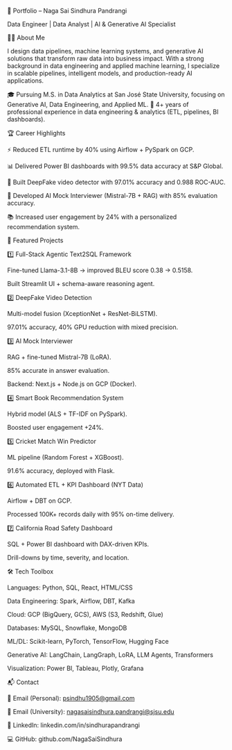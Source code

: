 🚀 Portfolio – Naga Sai Sindhura Pandrangi

Data Engineer | Data Analyst | AI & Generative AI Specialist

👩‍💻 About Me

I design data pipelines, machine learning systems, and generative AI solutions that transform raw data into business impact. With a strong background in data engineering and applied machine learning, I specialize in scalable pipelines, intelligent models, and production-ready AI applications.

🎓 Pursuing M.S. in Data Analytics at San José State University, focusing on Generative AI, Data Engineering, and Applied ML.
💼 4+ years of professional experience in data engineering & analytics (ETL, pipelines, BI dashboards).

🏆 Career Highlights

⚡ Reduced ETL runtime by 40% using Airflow + PySpark on GCP.

📊 Delivered Power BI dashboards with 99.5% data accuracy at S&P Global.

🎥 Built DeepFake video detector with 97.01% accuracy and 0.988 ROC-AUC.

🤖 Developed AI Mock Interviewer (Mistral-7B + RAG) with 85% evaluation accuracy.

📚 Increased user engagement by 24% with a personalized recommendation system.

🚀 Featured Projects

1️⃣ Full-Stack Agentic Text2SQL Framework

Fine-tuned Llama-3.1-8B → improved BLEU score 0.38 → 0.5158.

Built Streamlit UI + schema-aware reasoning agent.

2️⃣ DeepFake Video Detection

Multi-model fusion (XceptionNet + ResNet-BiLSTM).

97.01% accuracy, 40% GPU reduction with mixed precision.

3️⃣ AI Mock Interviewer

RAG + fine-tuned Mistral-7B (LoRA).

85% accurate in answer evaluation.

Backend: Next.js + Node.js on GCP (Docker).

4️⃣ Smart Book Recommendation System

Hybrid model (ALS + TF-IDF on PySpark).

Boosted user engagement +24%.

5️⃣ Cricket Match Win Predictor

ML pipeline (Random Forest + XGBoost).

91.6% accuracy, deployed with Flask.

6️⃣ Automated ETL + KPI Dashboard (NYT Data)

Airflow + DBT on GCP.

Processed 100K+ records daily with 95% on-time delivery.

7️⃣ California Road Safety Dashboard

SQL + Power BI dashboard with DAX-driven KPIs.

Drill-downs by time, severity, and location.

🛠️ Tech Toolbox

Languages: Python, SQL, React, HTML/CSS

Data Engineering: Spark, Airflow, DBT, Kafka

Cloud: GCP (BigQuery, GCS), AWS (S3, Redshift, Glue)

Databases: MySQL, Snowflake, MongoDB

ML/DL: Scikit-learn, PyTorch, TensorFlow, Hugging Face

Generative AI: LangChain, LangGraph, LoRA, LLM Agents, Transformers

Visualization: Power BI, Tableau, Plotly, Grafana

📬 Contact

📧 Email (Personal): psindhu1905@gmail.com

📧 Email (University): nagasaisindhura.pandrangi@sjsu.edu

💼 LinkedIn: linkedin.com/in/sindhurapandrangi

💻 GitHub: github.com/NagaSaiSindhura
